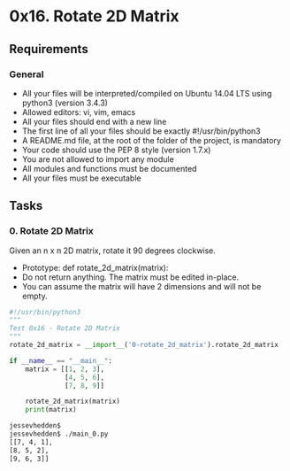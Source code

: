 # 0x16. Rotate 2D Matrix

## Requirements

### General

- All your files will be interpreted/compiled on Ubuntu 14.04 LTS using python3 (version 3.4.3)
- Allowed editors: vi, vim, emacs
- All your files should end with a new line
- The first line of all your files should be exactly #!/usr/bin/python3
- A README.md file, at the root of the folder of the project, is mandatory
- Your code should use the PEP 8 style (version 1.7.x)
- You are not allowed to import any module
- All modules and functions must be documented
- All your files must be executable

## Tasks

### 0. Rotate 2D Matrix

Given an n x n 2D matrix, rotate it 90 degrees clockwise.

- Prototype: def rotate_2d_matrix(matrix):
- Do not return anything. The matrix must be edited in-place.
- You can assume the matrix will have 2 dimensions and will not be empty.

```py
#!/usr/bin/python3
"""
Test 0x16 - Rotate 2D Matrix
"""
rotate_2d_matrix = __import__('0-rotate_2d_matrix').rotate_2d_matrix

if __name__ == "__main__":
    matrix = [[1, 2, 3],
              [4, 5, 6],
              [7, 8, 9]]

    rotate_2d_matrix(matrix)
    print(matrix)
```

```sh
jessevhedden$
jessevhedden$ ./main_0.py
[[7, 4, 1],
[8, 5, 2],
[9, 6, 3]]
```
